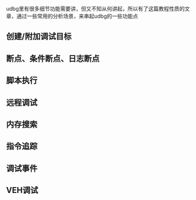 
udbg里有很多细节功能需要讲，但又不知从何讲起，所以有了这篇教程性质的文章，通过一些常用的分析场景，来串起udbg的一些功能点

## 创建/附加调试目标

## 断点、条件断点、日志断点

## 脚本执行

## 远程调试

## 内存搜索

## 指令追踪

## 调试事件

## VEH调试